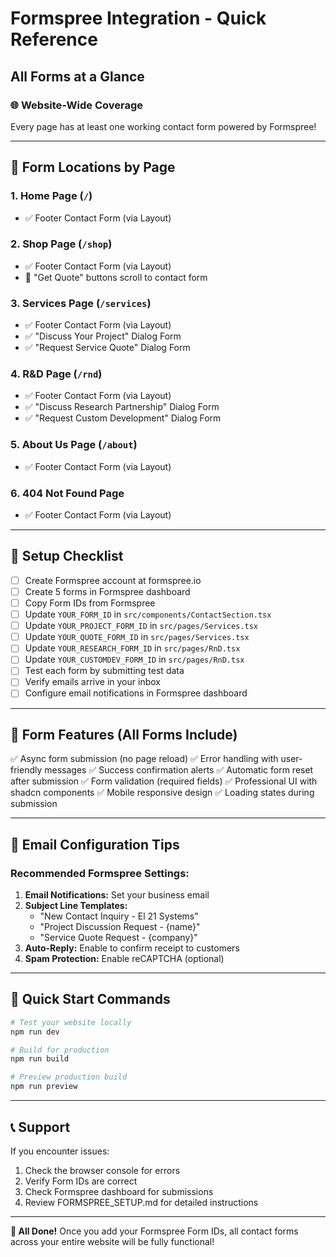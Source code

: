 # Formspree Integration - Quick Reference

## All Forms at a Glance

### 🌐 Website-Wide Coverage
Every page has at least one working contact form powered by Formspree!

---

## 📍 Form Locations by Page

### 1. Home Page (`/`)
- ✅ Footer Contact Form (via Layout)

### 2. Shop Page (`/shop`)
- ✅ Footer Contact Form (via Layout)
- 📌 "Get Quote" buttons scroll to contact form

### 3. Services Page (`/services`)
- ✅ Footer Contact Form (via Layout)
- ✅ "Discuss Your Project" Dialog Form
- ✅ "Request Service Quote" Dialog Form

### 4. R&D Page (`/rnd`)
- ✅ Footer Contact Form (via Layout)
- ✅ "Discuss Research Partnership" Dialog Form
- ✅ "Request Custom Development" Dialog Form

### 5. About Us Page (`/about`)
- ✅ Footer Contact Form (via Layout)

### 6. 404 Not Found Page
- ✅ Footer Contact Form (via Layout)

---

## 🔧 Setup Checklist

- [ ] Create Formspree account at formspree.io
- [ ] Create 5 forms in Formspree dashboard
- [ ] Copy Form IDs from Formspree
- [ ] Update `YOUR_FORM_ID` in `src/components/ContactSection.tsx`
- [ ] Update `YOUR_PROJECT_FORM_ID` in `src/pages/Services.tsx`
- [ ] Update `YOUR_QUOTE_FORM_ID` in `src/pages/Services.tsx`
- [ ] Update `YOUR_RESEARCH_FORM_ID` in `src/pages/RnD.tsx`
- [ ] Update `YOUR_CUSTOMDEV_FORM_ID` in `src/pages/RnD.tsx`
- [ ] Test each form by submitting test data
- [ ] Verify emails arrive in your inbox
- [ ] Configure email notifications in Formspree dashboard

---

## 🎨 Form Features (All Forms Include)

✅ Async form submission (no page reload)
✅ Error handling with user-friendly messages
✅ Success confirmation alerts
✅ Automatic form reset after submission
✅ Form validation (required fields)
✅ Professional UI with shadcn components
✅ Mobile responsive design
✅ Loading states during submission

---

## 📧 Email Configuration Tips

### Recommended Formspree Settings:
1. **Email Notifications:** Set your business email
2. **Subject Line Templates:** 
   - "New Contact Inquiry - El 21 Systems"
   - "Project Discussion Request - {name}"
   - "Service Quote Request - {company}"
3. **Auto-Reply:** Enable to confirm receipt to customers
4. **Spam Protection:** Enable reCAPTCHA (optional)

---

## 🚀 Quick Start Commands

```bash
# Test your website locally
npm run dev

# Build for production
npm run build

# Preview production build
npm run preview
```

---

## 📞 Support

If you encounter issues:
1. Check the browser console for errors
2. Verify Form IDs are correct
3. Check Formspree dashboard for submissions
4. Review FORMSPREE_SETUP.md for detailed instructions

---

**🎉 All Done!** Once you add your Formspree Form IDs, all contact forms across your entire website will be fully functional!
